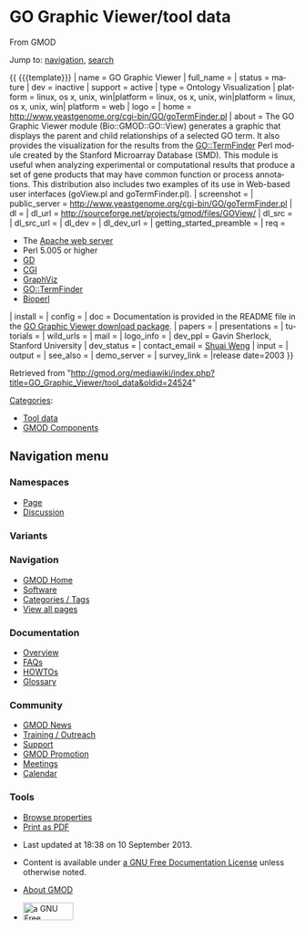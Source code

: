 <div id="mw-page-base" class="noprint">

</div>

<div id="mw-head-base" class="noprint">

</div>

<div id="content" class="mw-body" role="main">

<span id="top"></span>

<div id="mw-js-message" style="display:none;">

</div>



# <span dir="auto">GO Graphic Viewer/tool data</span>

<div id="bodyContent">

<div id="siteSub">

From GMOD

</div>

<div id="contentSub">

</div>

<div id="jump-to-nav" class="mw-jump">

Jump to: [navigation](#mw-navigation), [search](#p-search)

</div>

<div id="mw-content-text" class="mw-content-ltr" lang="en" dir="ltr">

{{ {{{template}}} \| name = GO Graphic Viewer \| full_name = \| status =
mature \| dev = inactive \| support = active \| type = Ontology
Visualization \| platform = linux, os x, unix, win\|platform = linux, os
x, unix, win\|platform = linux, os x, unix, win\| platform = web \| logo
= \| home =
<a href="http://www.yeastgenome.org/cgi-bin/GO/goTermFinder.pl"
class="external free"
rel="nofollow">http://www.yeastgenome.org/cgi-bin/GO/goTermFinder.pl</a>
\| about = The GO Graphic Viewer module (Bio::GMOD::GO::View) generates
a graphic that displays the parent and child relationships of a selected
GO term. It also provides the visualization for the results from the
<a href="http://search.cpan.org/perldoc?GO::TermFinder"
class="external text" rel="nofollow">GO::TermFinder</a> Perl module
created by the Stanford Microarray Database (SMD). This module is useful
when analyzing experimental or computational results that produce a set
of gene products that may have common function or process annotations.
This distribution also includes two examples of its use in Web-based
user interfaces (goView.pl and goTermFinder.pl). \| screenshot = \|
public_server =
<a href="http://www.yeastgenome.org/cgi-bin/GO/goTermFinder.pl"
class="external free"
rel="nofollow">http://www.yeastgenome.org/cgi-bin/GO/goTermFinder.pl</a>
\| dl = \| dl_url =
<a href="http://sourceforge.net/projects/gmod/files/GOView/"
class="external free"
rel="nofollow">http://sourceforge.net/projects/gmod/files/GOView/</a> \|
dl_src = \| dl_src_url = \| dl_dev = \| dl_dev_url = \|
getting_started_preamble = \| req =

- The <a href="http://www.apache.org" class="external text"
  rel="nofollow">Apache web server</a>
- Perl 5.005 or higher
- <a href="http://search.cpan.org/perldoc?GD" class="external text"
  rel="nofollow">GD</a>
- <a href="http://search.cpan.org/perldoc?CGI" class="external text"
  rel="nofollow">CGI</a>
- <a href="http://www.graphviz.org/" class="external text"
  rel="nofollow">GraphViz</a>
- <a href="http://search.cpan.org/perldoc?GO::TermFinder"
  class="external text" rel="nofollow">GO::TermFinder</a>
- <a href="http://bioperl.org" class="external text"
  rel="nofollow">Bioperl</a>

\| install = \| config = \| doc = Documentation is provided in the
README file in the
<a href="http://sourceforge.net/projects/gmod/files/GOView/"
class="external text" rel="nofollow">GO Graphic Viewer download
package</a>. \| papers = \| presentations = \| tutorials = \| wild_urls
= \| mail = \| logo_info = \| dev_ppl = Gavin Sherlock, Stanford
University \| dev_status = \| contact_email =
<a href="mailto:sweng@stanford.edu" class="external text"
rel="nofollow">Shuai Weng</a> \| input = \| output = \| see_also = \|
demo_server = \| survey_link = \|release date=2003 }}

</div>

<div class="printfooter">

Retrieved from
"<http://gmod.org/mediawiki/index.php?title=GO_Graphic_Viewer/tool_data&oldid=24524>"

</div>

<div id="catlinks" class="catlinks">

<div id="mw-normal-catlinks" class="mw-normal-catlinks">

[Categories](../Special:Categories "Special:Categories"):

- [Tool data](../Category:Tool_data "Category:Tool data")
- [GMOD
  Components](../Category:GMOD_Components "Category:GMOD Components")

</div>

</div>

<div class="visualClear">

</div>

</div>

</div>

<div id="mw-navigation">

## Navigation menu

<div id="mw-head">



<div id="left-navigation">

<div id="p-namespaces" class="vectorTabs" role="navigation"
aria-labelledby="p-namespaces-label">

### Namespaces

- <span id="ca-nstab-main"><a href="tool_data" accesskey="c"
  title="View the content page [c]">Page</a></span>
- <span id="ca-talk"><a
  href="http://gmod.org/mediawiki/index.php?title=Talk:GO_Graphic_Viewer/tool_data&amp;action=edit&amp;redlink=1"
  accesskey="t"
  title="Discussion about the content page [t]">Discussion</a></span>

</div>

<div id="p-variants" class="vectorMenu emptyPortlet" role="navigation"
aria-labelledby="p-variants-label">

### 

### Variants[](#)

<div class="menu">

</div>

</div>

</div>

<div id="right-navigation">





</div>



</div>

</div>

</div>

<div id="mw-panel">

<div id="p-logo" role="banner">

<a href="../Main_Page"
style="background-image: url(../../images/GMOD-cogs.png);"
title="Visit the main page"></a>

</div>

<div id="p-Navigation" class="portal" role="navigation"
aria-labelledby="p-Navigation-label">

### Navigation

<div class="body">

- <span id="n-GMOD-Home">[GMOD Home](../Main_Page)</span>
- <span id="n-Software">[Software](../GMOD_Components)</span>
- <span id="n-Categories-.2F-Tags">[Categories /
  Tags](../Categories)</span>
- <span id="n-View-all-pages">[View all
  pages](../Special:AllPages)</span>

</div>

</div>

<div id="p-Documentation" class="portal" role="navigation"
aria-labelledby="p-Documentation-label">

### Documentation

<div class="body">

- <span id="n-Overview">[Overview](../Overview)</span>
- <span id="n-FAQs">[FAQs](../Category:FAQ)</span>
- <span id="n-HOWTOs">[HOWTOs](../Category:HOWTO)</span>
- <span id="n-Glossary">[Glossary](../Glossary)</span>

</div>

</div>

<div id="p-Community" class="portal" role="navigation"
aria-labelledby="p-Community-label">

### Community

<div class="body">

- <span id="n-GMOD-News">[GMOD News](../GMOD_News)</span>
- <span id="n-Training-.2F-Outreach">[Training /
  Outreach](../Training_and_Outreach)</span>
- <span id="n-Support">[Support](../Support)</span>
- <span id="n-GMOD-Promotion">[GMOD Promotion](../GMOD_Promotion)</span>
- <span id="n-Meetings">[Meetings](../Meetings)</span>
- <span id="n-Calendar">[Calendar](../Calendar)</span>

</div>

</div>

<div id="p-tb" class="portal" role="navigation"
aria-labelledby="p-tb-label">

### Tools

<div class="body">


- <span id="t-smwbrowselink"><a href="../Special:Browse/GO_Graphic_Viewer-2Ftool_data"
  rel="smw-browse">Browse properties</a></span>
- <span id="t-pdf">[Print as
  PDF](http://gmod.org/mediawiki/index.php?title=Special:PdfPrint&page=GO_Graphic_Viewer/tool_data)</span>

</div>

</div>

</div>

</div>

<div id="footer" role="contentinfo">

- <span id="footer-info-lastmod">Last updated at 18:38 on 10 September
  2013.</span>
<!-- - <span id="footer-info-viewcount">12,057 page views.</span> -->
- <span id="footer-info-copyright">Content is available under
  <a href="http://www.gnu.org/licenses/fdl-1.3.html" class="external"
  rel="nofollow">a GNU Free Documentation License</a> unless otherwise
  noted.</span>

<!-- -->

- <span id="footer-places-about">[About
  GMOD](../GMOD:About "GMOD:About")</span>

<!-- -->

- <span id="footer-copyrightico">[<img src="http://www.gnu.org/graphics/gfdl-logo-small.png" width="88"
  height="31" alt="a GNU Free Documentation License" />](http://www.gnu.org/licenses/fdl-1.3.html)</span>


<div style="clear:both">

</div>

</div>
